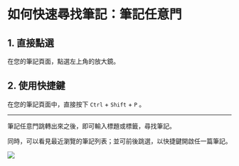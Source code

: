 # 如何快速尋找筆記：筆記任意門

## 1. 直接點選

在您的筆記頁面，點選左上角的放大鏡。

## 2. 使用快捷鍵

在您的筆記頁面中，直接按下 `Ctrl` + `Shift` + `P` 。

---

筆記任意門跳轉出來之後，即可輸入標題或標籤，尋找筆記。

同時，可以看見最近瀏覽的筆記列表；並可前後跳選，以快捷鍵開啟任一篇筆記。

![](https://i.imgur.com/ZyIXnCo.png)

